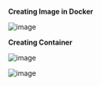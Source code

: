 **Creating Image in Docker**

![image](https://github.com/eswarganesan/Eswar_Task/assets/104221146/1b24523e-d2aa-4fc4-90a5-38926fa2434a)

**Creating Container**

![image](https://github.com/eswarganesan/Eswar_Task/assets/104221146/1d5ef7d3-b87c-4b96-bae8-14ffb0a37647)

![image](https://github.com/eswarganesan/Eswar_Task/assets/104221146/d003420c-8f3b-4c94-9283-6341948d7fdb)
